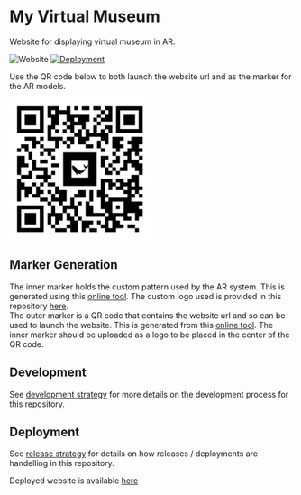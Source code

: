 # My Virtual Museum
Website for displaying virtual museum in AR.

![Website](https://img.shields.io/website?url=https%3A%2F%2Fwww.myvirtualmuseum.org)
[![Deployment](https://github.com/benknight135/my-virtual-museum/actions/workflows/deploy.yml/badge.svg)](https://github.com/benknight135/my-virtual-museum/actions/workflows/deploy.yml)

Use the QR code below to both launch the website url and as the marker for the AR models.

<img src="data/images/qr_whale.png" alt="drawing" width="250"/>

## Marker Generation
The inner marker holds the custom pattern used by the AR system. This is generated using this [online tool](https://jeromeetienne.github.io/AR.js/three.js/examples/marker-training/examples/generator.html). The custom logo used is provided in this repository [here](images/marker_whale.png).  
The outer marker is a QR code that contains the website url and so can be used to launch the website. This is generated from this [online tool](https://www.qrcode-monkey.com). The inner marker should be uploaded as a logo to be placed in the center of the QR code.

## Development
See [development strategy](.github/DEVELOPMENT_STRATEGY.md) for more details on the development process for this repository. 

## Deployment
See [release strategy](.github/RELEASE_STRATEGY.md) for details on how releases / deployments are handelling in this repository.

Deployed website is available [here](https://www.myvirtualmuseum.org)
